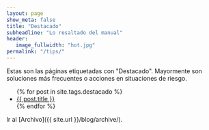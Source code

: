 ```yaml
---
layout: page
show_meta: false
title: "Destacado"
subheadline: "Lo resaltado del manual"
header:
   image_fullwidth: "hot.jpg"
permalink: "/tips/"
---
```

Estas son las páginas etiquetadas con "Destacado". Mayormente son soluciones más frecuentes o acciones en situaciones de riesgo.

<ul>
    {% for post in site.tags.destacado %}
    <li><a href="{{ site.url }}{{ site.baseurl }}{{ post.url }}">{{ post.title }}</a></li>
    {% endfor %}
</ul>

Ir al [Archivo]({{ site.url }}/blog/archive/).
